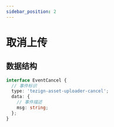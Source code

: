 ```yaml
---
sidebar_position: 2
---
```


# 取消上传

## 数据结构

```typescript
interface EventCancel {
  // 事件标识
  type: 'tezign-asset-uploader-cancel';
  data: {
    // 事件描述
    msg: string;
  };
}
```
